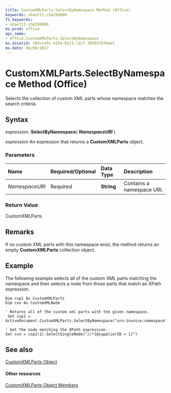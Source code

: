 ```yaml
---
title: CustomXMLParts.SelectByNamespace Method (Office)
keywords: vbaof11.chm298006
f1_keywords:
- vbaof11.chm298006
ms.prod: office
api_name:
- Office.CustomXMLParts.SelectByNamespace
ms.assetid: 39dcce9c-4354-0211-c2cf-393917bf6aef
ms.date: 06/08/2017
---
```



# CustomXMLParts.SelectByNamespace Method (Office)

Selects the collection of custom XML parts whose namespace matches the search criteria. 


## Syntax

 _expression_. **SelectByNamespace**( **_NamespaceURI_** )

 _expression_ An expression that returns a **CustomXMLParts** object.


### Parameters



|**Name**|**Required/Optional**|**Data Type**|**Description**|
|:-----|:-----|:-----|:-----|
| _NamespaceURI_|Required|**String**|Contains a namespace URI.|

### Return Value

CustomXMLParts


## Remarks

If no custom XML parts with this namespace exist, the method returns an empty  **CustomXMLParts** collection object.


## Example

The following example selects all of the custom XML parts matching the namespace and then selects a node from those parts that match an XPath expression.


```
Dim cxp1 As CustomXMLParts 
Dim cxn As CustomXMLNode 
 
' Returns all of the custom xml parts with the given namespace. 
 Set cxp1 = ActiveDocument.CustomXMLParts.SelectByNamespace("urn:invoice:namespace")    
 
' Get the node matching the XPath expression.                              
Set cxn = cxp1(1).SelectSingleNode("//*[@supplierID = 1]") 

```


## See also


[CustomXMLParts Object](customxmlparts-object-office.md)
#### Other resources


[CustomXMLParts Object Members](customxmlparts-members-office.md)

